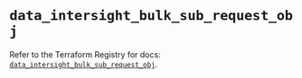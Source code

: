 # `data_intersight_bulk_sub_request_obj`

Refer to the Terraform Registry for docs: [`data_intersight_bulk_sub_request_obj`](https://registry.terraform.io/providers/ciscodevnet/intersight/1.0.71/docs/data-sources/bulk_sub_request_obj).
